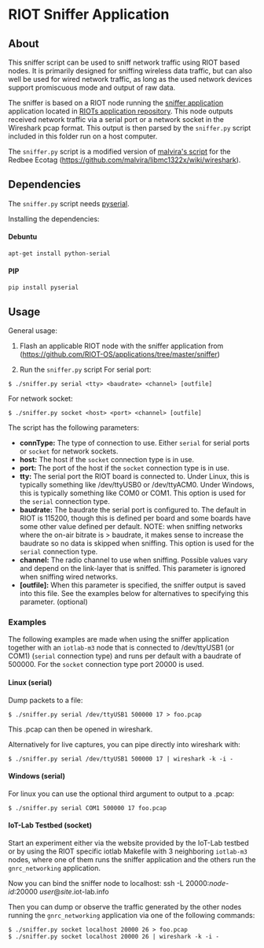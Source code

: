 # RIOT Sniffer Application


## About

This sniffer script can be used to sniff network traffic using RIOT based
nodes. It is primarily designed for sniffing wireless data traffic, but can also
well be used for wired network traffic, as long as the used network devices
support promiscuous mode and output of raw data.

The sniffer is based on a RIOT node running the [sniffer application](https://github.com/RIOT-OS/applications/tree/master/sniffer) application located in [RIOTs application repository](https://github.com/RIOT-OS/applications).
This node outputs received network traffic via a serial port or a network socket in the Wireshark
pcap format. This output is then parsed by the `sniffer.py` script included
in this folder run on a host computer.

The `sniffer.py` script is a modified version of [malvira's script](https://github.com/malvira/libmc1322x/blob/master/tools/rftestrx2pcap.py) for the Redbee Ecotag
(https://github.com/malvira/libmc1322x/wiki/wireshark).


## Dependencies

The `sniffer.py` script needs [pyserial](https://pypi.python.org/pypi/pyserial).

Installing the dependencies:

#### Debuntu
    apt-get install python-serial

#### PIP
    pip install pyserial


## Usage

General usage:

1. Flash an applicable RIOT node with the sniffer application from
(https://github.com/RIOT-OS/applications/tree/master/sniffer)

2. Run the `sniffer.py` script
For serial port:
```
$ ./sniffer.py serial <tty> <baudrate> <channel> [outfile]
```
For network socket:
```
$ ./sniffer.py socket <host> <port> <channel> [outfile]
```
The script has the following parameters:

- **connType:** The type of connection to use. Either `serial` for serial ports or
                `socket` for network sockets.
- **host:** The host if the `socket` connection type is in use.
- **port:** The port of the host if the `socket` connection type is in use.
- **tty:** The serial port the RIOT board is connected to. Under Linux, this is
           typically something like /dev/ttyUSB0 or /dev/ttyACM0. Under Windows,
           this is typically something like COM0 or COM1. This option is used
           for the `serial` connection type.
- **baudrate:** The baudrate the serial port is configured to. The default in
                RIOT is 115200, though this is defined per board and some boards
                have some other value defined per default. NOTE: when sniffing
                networks where the on-air bitrate is > baudrate, it makes sense
                to increase the baudrate so no data is skipped when sniffing.
                This option is used for the `serial` connection type.
- **channel:** The radio channel to use when sniffing. Possible values vary and
               depend on the link-layer that is sniffed. This parameter is
               ignored when sniffing wired networks.
- **[outfile]:** When this parameter is specified, the sniffer output is saved
               into this file. See the examples below for alternatives to
               specifying this parameter. (optional)


### Examples

The following examples are made when using the sniffer application together with
an `iotlab-m3` node that is connected to /dev/ttyUSB1 (or COM1) (`serial` connection type)
and runs per default with a baudrate of 500000. For the `socket` connection type port 20000
is used.

#### Linux (serial)

Dump packets to a file:
```
$ ./sniffer.py serial /dev/ttyUSB1 500000 17 > foo.pcap
```

This .pcap can then be opened in wireshark.

Alternatively for live captures, you can pipe directly into wireshark with:
```
$ ./sniffer.py serial /dev/ttyUSB1 500000 17 | wireshark -k -i -
```

#### Windows (serial)

For linux you can use the optional third argument to output to a
.pcap:

```
$ ./sniffer.py serial COM1 500000 17 foo.pcap
```

#### IoT-Lab Testbed (socket)

Start an experiment either via the website provided by the IoT-Lab testbed or
by using the RIOT specific iotlab Makefile with 3 neighboring `iotlab-m3` nodes,
where one of them runs the sniffer application and the others run the `gnrc_networking` application.

Now you can bind the sniffer node to localhost:
ssh -L 20000:_node-id_:20000 _user_@_site_.iot-lab.info

Then you can dump or observe the traffic generated by the other nodes running the `gnrc_networking`
application via one of the following commands:
```
$ ./sniffer.py socket localhost 20000 26 > foo.pcap
$ ./sniffer.py socket localhost 20000 26 | wireshark -k -i -
```
